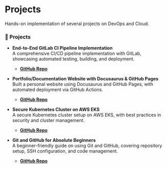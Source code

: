 # Projects
Hands-on implementation of several projects on DevOps and Cloud.

### 🚀 Projects

- **End-to-End GitLab CI Pipeline Implementation**  
  A comprehensive CI/CD pipeline implementation with GitLab, showcasing automated testing, building, and deployment.
  - **[GitHub Repo](https://github.com/mir-owahed/DevOps-tutorial/blob/Main/gitlab-cicd-learn/GitLab-CI-project.md)**

- **Portfolio/Documentation Website with Docusaurus & GitHub Pages**  
  Built a personal website using Docusaurus and GitHub Pages, with automated deployment via GitHub Actions.
  - **[GitHub Repo](https://github.com/mir-owahed/DevOps-tutorial/blob/Main/website-learn/create-deploy-static-website.md)**

- **Secure Kubernetes Cluster on AWS EKS**  
  A secure Kubernetes cluster setup on AWS EKS, with best practices in security and cluster management.
  - **[GitHub Repo](https://github.com/mir-owahed/DevOps-tutorial/blob/Main/kubernetes-learn/eks-console.md)**
 
- **Git and GitHub for Absolute Beginners**  
  A beginner-friendly guide on using Git and GitHub, covering repository setup, SSH configuration, and code management.
  - **[GitHub Repo](https://github.com/mir-owahed/DevOps-tutorial/blob/Main/git/git-github-tutorial.md)**
